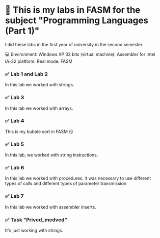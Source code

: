 # :pushpin: This is my labs in FASM for the subject "Programming Languages (Part 1)"

I did these labs in the first year of university in the second semester.

:computer: Environment:
Windows XP 32 bits (virtual machine).
Assembler for Intel IA-32 platform. Real mode. FASM

### :white_check_mark: Lab 1 and Lab 2
In this lab we worked with strings.

### :white_check_mark: Lab 3
In this lab we worked with arrays.

### :white_check_mark: Lab 4
This is my bubble sort in FASM :smirk:

### :white_check_mark: Lab 5
In this lab, we worked with string instructions.

### :white_check_mark: Lab 6
In this lab we worked with procedures. It was necessary to use different types of calls and different types of parameter transmission.

### :white_check_mark: Lab 7
In this lab we worked with assembler inserts.

### :white_check_mark: Task "Prived_medved"
It's just working with strings.
